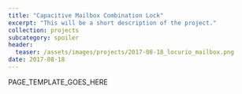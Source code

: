 ```yaml
---
title: "Capacitive Mailbox Combination Lock"
excerpt: "This will be a short description of the project."
collection: projects
subcategory: spoiler
header: 
  teaser: /assets/images/projects/2017-08-18_locurio_mailbox.png
date: 2017-08-18
---
```


PAGE_TEMPLATE_GOES_HERE
